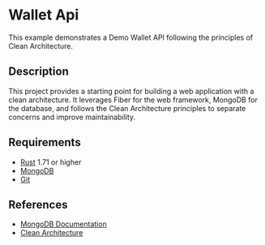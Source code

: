 # Wallet Api

This example demonstrates a Demo Wallet API following the principles of Clean Architecture.

## Description

This project provides a starting point for building a web application with a clean architecture. It leverages Fiber for the web framework, MongoDB for the database, and follows the Clean Architecture principles to separate concerns and improve maintainability.

## Requirements

- [Rust](https://www.rust-lang.org/) 1.71 or higher
- [MongoDB](https://www.mongodb.com/try/download/community)
- [Git](https://git-scm.com/downloads)


## References

- [MongoDB Documentation](https://docs.mongodb.com/)
- [Clean Architecture](https://8thlight.com/blog/uncle-bob/2012/08/13/the-fiber-wallet.html)
